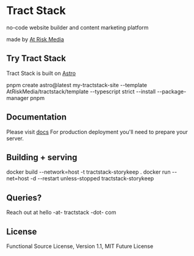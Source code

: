# Tract Stack

no-code website builder and content marketing platform

made by [At Risk Media](https://atriskmedia.com)

## Try Tract Stack

Tract Stack is built on [Astro](https://astro.build/)

pnpm create astro@latest my-tractstack-site --template AtRiskMedia/tractstack/template --typescript strict --install --package-manager pnpm

## Documentation

Please visit [docs](https://tractstack.org)
For production deployment you'll need to prepare your server.

## Building + serving

docker build --network=host -t tractstack-storykeep .
docker run --net=host -d --restart unless-stopped tractstack-storykeep

## Queries?

Reach out at hello -at- tractstack -dot- com

## License

Functional Source License, Version 1.1, MIT Future License
